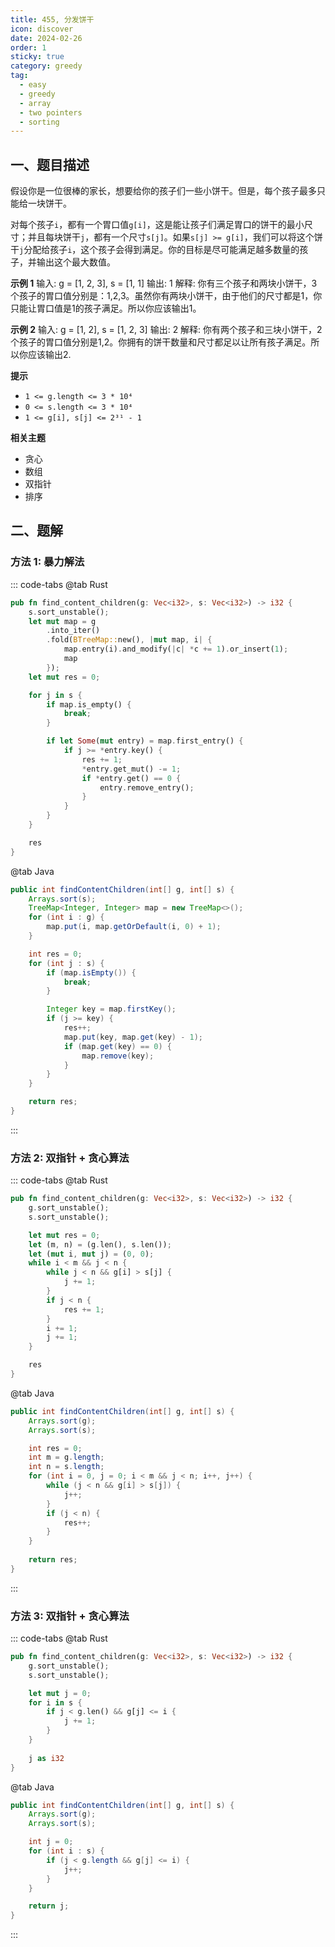 ```yaml
---
title: 455, 分发饼干
icon: discover
date: 2024-02-26
order: 1
sticky: true
category: greedy
tag: 
  - easy
  - greedy
  - array
  - two pointers
  - sorting
---
```


## 一、题目描述
假设你是一位很棒的家长，想要给你的孩子们一些小饼干。但是，每个孩子最多只能给一块饼干。

对每个孩子`i`，都有一个胃口值`g[i]`，这是能让孩子们满足胃口的饼干的最小尺寸；并且每块饼干`j`，都有一个尺寸`s[j]`。如果`s[j] >= g[i]`，我们可以将这个饼干`j`分配给孩子`i`，这个孩子会得到满足。你的目标是尽可能满足越多数量的孩子，并输出这个最大数值。

**示例 1**
输入: g = [1, 2, 3], s = [1, 1]
输出: 1
解释: 你有三个孩子和两块小饼干，3个孩子的胃口值分别是：1,2,3。虽然你有两块小饼干，由于他们的尺寸都是1，你只能让胃口值是1的孩子满足。所以你应该输出1。

**示例 2**
输入: g = [1, 2], s = [1, 2, 3]
输出: 2
解释: 你有两个孩子和三块小饼干，2个孩子的胃口值分别是1,2。你拥有的饼干数量和尺寸都足以让所有孩子满足。所以你应该输出2.

**提示**
- `1 <= g.length <= 3 * 10⁴`
- `0 <= s.length <= 3 * 10⁴`
- `1 <= g[i], s[j] <= 2³¹ - 1`

**相关主题**
- 贪心
- 数组
- 双指针
- 排序

## 二、题解
### 方法 1: 暴力解法
::: code-tabs
@tab Rust
```rust
pub fn find_content_children(g: Vec<i32>, s: Vec<i32>) -> i32 {
    s.sort_unstable();
    let mut map = g
        .into_iter()
        .fold(BTreeMap::new(), |mut map, i| {
            map.entry(i).and_modify(|c| *c += 1).or_insert(1);
            map
        });
    let mut res = 0;

    for j in s {
        if map.is_empty() {
            break;
        }

        if let Some(mut entry) = map.first_entry() {
            if j >= *entry.key() {
                res += 1;
                *entry.get_mut() -= 1;
                if *entry.get() == 0 {
                    entry.remove_entry();
                }
            }
        }
    }

    res
}
```

@tab Java
```java
public int findContentChildren(int[] g, int[] s) {
    Arrays.sort(s);
    TreeMap<Integer, Integer> map = new TreeMap<>();
    for (int i : g) {
        map.put(i, map.getOrDefault(i, 0) + 1);
    }

    int res = 0;
    for (int j : s) {
        if (map.isEmpty()) {
            break;
        }

        Integer key = map.firstKey();
        if (j >= key) {
            res++;
            map.put(key, map.get(key) - 1);
            if (map.get(key) == 0) {
                map.remove(key);
            }
        }
    }

    return res;
}
```
:::

### 方法 2: 双指针 + 贪心算法
::: code-tabs
@tab Rust
```rust
pub fn find_content_children(g: Vec<i32>, s: Vec<i32>) -> i32 {
    g.sort_unstable();
    s.sort_unstable();

    let mut res = 0;
    let (m, n) = (g.len(), s.len());
    let (mut i, mut j) = (0, 0);
    while i < m && j < n {
        while j < n && g[i] > s[j] {
            j += 1;
        }
        if j < n {
            res += 1;
        }
        i += 1;
        j += 1;
    }

    res
}
```

@tab Java
```java
public int findContentChildren(int[] g, int[] s) {
    Arrays.sort(g);
    Arrays.sort(s);

    int res = 0;
    int m = g.length;
    int n = s.length;
    for (int i = 0, j = 0; i < m && j < n; i++, j++) {
        while (j < n && g[i] > s[j]) {
            j++;
        }
        if (j < n) {
            res++;
        }
    }
    
    return res;
}
```
:::

### 方法 3: 双指针 + 贪心算法
::: code-tabs
@tab Rust
```rust
pub fn find_content_children(g: Vec<i32>, s: Vec<i32>) -> i32 {
    g.sort_unstable();
    s.sort_unstable();

    let mut j = 0;
    for i in s {
        if j < g.len() && g[j] <= i {
            j += 1;
        }
    }
    
    j as i32
}
```

@tab Java
```java
public int findContentChildren(int[] g, int[] s) {
    Arrays.sort(g);
    Arrays.sort(s);

    int j = 0;
    for (int i : s) {
        if (j < g.length && g[j] <= i) {
            j++;
        }
    }

    return j;
}
```
:::